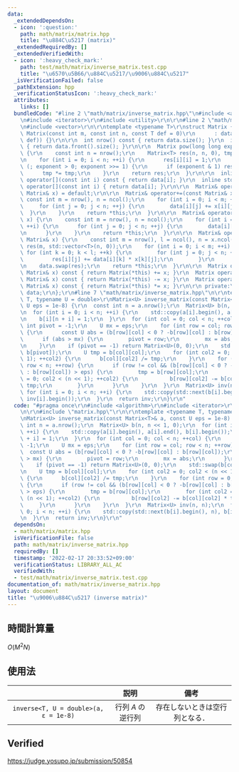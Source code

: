 ```yaml
---
data:
  _extendedDependsOn:
  - icon: ':question:'
    path: math/matrix/matrix.hpp
    title: "\u884C\u5217 (matrix)"
  _extendedRequiredBy: []
  _extendedVerifiedWith:
  - icon: ':heavy_check_mark:'
    path: test/math/matrix/inverse_matrix.test.cpp
    title: "\u6570\u5B66/\u884C\u5217/\u9006\u884C\u5217"
  _isVerificationFailed: false
  _pathExtension: hpp
  _verificationStatusIcon: ':heavy_check_mark:'
  attributes:
    links: []
  bundledCode: "#line 2 \"math/matrix/inverse_matrix.hpp\"\n#include <algorithm>\r\
    \n#include <iterator>\r\n#include <utility>\r\n\r\n#line 2 \"math/matrix/matrix.hpp\"\
    \n#include <vector>\r\n\r\ntemplate <typename T>\r\nstruct Matrix {\r\n  explicit\
    \ Matrix(const int m, const int n, const T def = 0)\r\n      : data(m, std::vector<T>(n,\
    \ def)) {}\r\n\r\n  int nrow() const { return data.size(); }\r\n  int ncol() const\
    \ { return data.front().size(); }\r\n\r\n  Matrix pow(long long exponent) const\
    \ {\r\n    const int n = nrow();\r\n    Matrix<T> res(n, n, 0), tmp = *this;\r\
    \n    for (int i = 0; i < n; ++i) {\r\n      res[i][i] = 1;\r\n    }\r\n    for\
    \ (; exponent > 0; exponent >>= 1) {\r\n      if (exponent & 1) res *= tmp;\r\n\
    \      tmp *= tmp;\r\n    }\r\n    return res;\r\n  }\r\n\r\n  inline const std::vector<T>&\
    \ operator[](const int i) const { return data[i]; }\r\n  inline std::vector<T>&\
    \ operator[](const int i) { return data[i]; }\r\n\r\n  Matrix& operator=(const\
    \ Matrix& x) = default;\r\n\r\n  Matrix& operator+=(const Matrix& x) {\r\n   \
    \ const int m = nrow(), n = ncol();\r\n    for (int i = 0; i < m; ++i) {\r\n \
    \     for (int j = 0; j < n; ++j) {\r\n        data[i][j] += x[i][j];\r\n    \
    \  }\r\n    }\r\n    return *this;\r\n  }\r\n\r\n  Matrix& operator-=(const Matrix&\
    \ x) {\r\n    const int m = nrow(), n = ncol();\r\n    for (int i = 0; i < m;\
    \ ++i) {\r\n      for (int j = 0; j < n; ++j) {\r\n        data[i][j] -= x[i][j];\r\
    \n      }\r\n    }\r\n    return *this;\r\n  }\r\n\r\n  Matrix& operator*=(const\
    \ Matrix& x) {\r\n    const int m = nrow(), l = ncol(), n = x.ncol();\r\n    std::vector<std::vector<T>>\
    \ res(m, std::vector<T>(n, 0));\r\n    for (int i = 0; i < m; ++i) {\r\n     \
    \ for (int k = 0; k < l; ++k) {\r\n        for (int j = 0; j < n; ++j) {\r\n \
    \         res[i][j] += data[i][k] * x[k][j];\r\n        }\r\n      }\r\n    }\r\
    \n    data.swap(res);\r\n    return *this;\r\n  }\r\n\r\n  Matrix operator+(const\
    \ Matrix& x) const { return Matrix(*this) += x; }\r\n  Matrix operator-(const\
    \ Matrix& x) const { return Matrix(*this) -= x; }\r\n  Matrix operator*(const\
    \ Matrix& x) const { return Matrix(*this) *= x; }\r\n\r\n private:\r\n  std::vector<std::vector<T>>\
    \ data;\r\n};\r\n#line 7 \"math/matrix/inverse_matrix.hpp\"\n\r\ntemplate <typename\
    \ T, typename U = double>\r\nMatrix<U> inverse_matrix(const Matrix<T>& a, const\
    \ U eps = 1e-8) {\r\n  const int n = a.nrow();\r\n  Matrix<U> b(n, n << 1, 0);\r\
    \n  for (int i = 0; i < n; ++i) {\r\n    std::copy(a[i].begin(), a[i].end(), b[i].begin());\r\
    \n    b[i][n + i] = 1;\r\n  }\r\n  for (int col = 0; col < n; ++col) {\r\n   \
    \ int pivot = -1;\r\n    U mx = eps;\r\n    for (int row = col; row < n; ++row)\
    \ {\r\n      const U abs = (b[row][col] < 0 ? -b[row][col] : b[row][col]);\r\n\
    \      if (abs > mx) {\r\n        pivot = row;\r\n        mx = abs;\r\n      }\r\
    \n    }\r\n    if (pivot == -1) return Matrix<U>(0, 0);\r\n    std::swap(b[col],\
    \ b[pivot]);\r\n    U tmp = b[col][col];\r\n    for (int col2 = 0; col2 < (n <<\
    \ 1); ++col2) {\r\n      b[col][col2] /= tmp;\r\n    }\r\n    for (int row = 0;\
    \ row < n; ++row) {\r\n      if (row != col && (b[row][col] < 0 ? -b[row][col]\
    \ : b[row][col]) > eps) {\r\n        tmp = b[row][col];\r\n        for (int col2\
    \ = 0; col2 < (n << 1); ++col2) {\r\n          b[row][col2] -= b[col][col2] *\
    \ tmp;\r\n        }\r\n      }\r\n    }\r\n  }\r\n  Matrix<U> inv(n, n);\r\n \
    \ for (int i = 0; i < n; ++i) {\r\n    std::copy(std::next(b[i].begin(), n), b[i].end(),\
    \ inv[i].begin());\r\n  }\r\n  return inv;\r\n}\r\n"
  code: "#pragma once\r\n#include <algorithm>\r\n#include <iterator>\r\n#include <utility>\r\
    \n\r\n#include \"matrix.hpp\"\r\n\r\ntemplate <typename T, typename U = double>\r\
    \nMatrix<U> inverse_matrix(const Matrix<T>& a, const U eps = 1e-8) {\r\n  const\
    \ int n = a.nrow();\r\n  Matrix<U> b(n, n << 1, 0);\r\n  for (int i = 0; i < n;\
    \ ++i) {\r\n    std::copy(a[i].begin(), a[i].end(), b[i].begin());\r\n    b[i][n\
    \ + i] = 1;\r\n  }\r\n  for (int col = 0; col < n; ++col) {\r\n    int pivot =\
    \ -1;\r\n    U mx = eps;\r\n    for (int row = col; row < n; ++row) {\r\n    \
    \  const U abs = (b[row][col] < 0 ? -b[row][col] : b[row][col]);\r\n      if (abs\
    \ > mx) {\r\n        pivot = row;\r\n        mx = abs;\r\n      }\r\n    }\r\n\
    \    if (pivot == -1) return Matrix<U>(0, 0);\r\n    std::swap(b[col], b[pivot]);\r\
    \n    U tmp = b[col][col];\r\n    for (int col2 = 0; col2 < (n << 1); ++col2)\
    \ {\r\n      b[col][col2] /= tmp;\r\n    }\r\n    for (int row = 0; row < n; ++row)\
    \ {\r\n      if (row != col && (b[row][col] < 0 ? -b[row][col] : b[row][col])\
    \ > eps) {\r\n        tmp = b[row][col];\r\n        for (int col2 = 0; col2 <\
    \ (n << 1); ++col2) {\r\n          b[row][col2] -= b[col][col2] * tmp;\r\n   \
    \     }\r\n      }\r\n    }\r\n  }\r\n  Matrix<U> inv(n, n);\r\n  for (int i =\
    \ 0; i < n; ++i) {\r\n    std::copy(std::next(b[i].begin(), n), b[i].end(), inv[i].begin());\r\
    \n  }\r\n  return inv;\r\n}\r\n"
  dependsOn:
  - math/matrix/matrix.hpp
  isVerificationFile: false
  path: math/matrix/inverse_matrix.hpp
  requiredBy: []
  timestamp: '2022-02-17 20:33:52+09:00'
  verificationStatus: LIBRARY_ALL_AC
  verifiedWith:
  - test/math/matrix/inverse_matrix.test.cpp
documentation_of: math/matrix/inverse_matrix.hpp
layout: document
title: "\u9006\u884C\u5217 (inverse matrix)"
---
```



## 時間計算量

$O(M^2 N)$


## 使用法

||説明|備考|
|:--:|:--:|:--:|
|`inverse<T, U = double>(a, ε = 1e-8)`|行列 $A$ の逆行列|存在しないときは空行列となる．|


## Verified

https://judge.yosupo.jp/submission/50854
